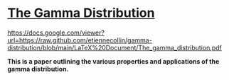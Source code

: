 # [The Gamma Distribution](https://docs.google.com/viewer?url=https://github.com/etiennecollin/gamma-distribution/blob/main/LaTeX%20Document/The_gamma_distribution.pdf)

https://docs.google.com/viewer?url=https://raw.github.com/etiennecollin/gamma-distribution/blob/main/LaTeX%20Document/The_gamma_distribution.pdf

**This is a paper outlining the various properties and applications of the gamma distribution.**
